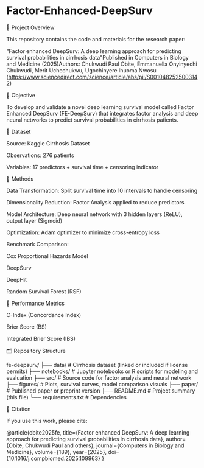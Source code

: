 # Factor-Enhanced-DeepSurv

📌 Project Overview

This repository contains the code and materials for the research paper:

"Factor enhanced DeepSurv: A deep learning approach for predicting survival probabilities in cirrhosis data"Published in Computers in Biology and Medicine (2025)Authors: Chukwudi Paul Obite, Emmanuella Onyinyechi Chukwudi, Merit Uchechukwu, Ugochinyere Ihuoma Nwosu (https://www.sciencedirect.com/science/article/abs/pii/S0010482525003142)

🎯 Objective

To develop and validate a novel deep learning survival model called Factor Enhanced DeepSurv (FE-DeepSurv) that integrates factor analysis and deep neural networks to predict survival probabilities in cirrhosis patients.

📁 Dataset

Source: Kaggle Cirrhosis Dataset

Observations: 276 patients

Variables: 17 predictors + survival time + censoring indicator

🧠 Methods

Data Transformation: Split survival time into 10 intervals to handle censoring

Dimensionality Reduction: Factor Analysis applied to reduce predictors

Model Architecture: Deep neural network with 3 hidden layers (ReLU), output layer (Sigmoid)

Optimization: Adam optimizer to minimize cross-entropy loss

Benchmark Comparison:

Cox Proportional Hazards Model

DeepSurv

DeepHit

Random Survival Forest (RSF)

🔢 Performance Metrics

C-Index (Concordance Index)

Brier Score (BS)

Integrated Brier Score (IBS)

🗂 Repository Structure

fe-deepsurv/
├── data/                # Cirrhosis dataset (linked or included if license permits)
├── notebooks/           # Jupyter notebooks or R scripts for modeling and evaluation
├── src/                 # Source code for factor analysis and neural network
├── figures/             # Plots, survival curves, model comparison visuals
├── paper/               # Published paper or preprint version
├── README.md            # Project summary (this file)
└── requirements.txt     # Dependencies

📜 Citation

If you use this work, please cite:

@article{obite2025fe,
  title={Factor enhanced DeepSurv: A deep learning approach for predicting survival probabilities in cirrhosis data},
  author={Obite, Chukwudi Paul and others},
  journal={Computers in Biology and Medicine},
  volume={189},
  year={2025},
  doi={10.1016/j.compbiomed.2025.109963}
}
